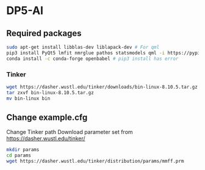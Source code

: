 # DP5-AI
## Required packages
```bash
sudo apt-get install libblas-dev liblapack-dev # For qml
pip3 install PyQt5 lmfit nmrglue pathos statsmodels qml -i https://pypi.douban.com/simple
conda install -c conda-forge openbabel # pip3 install has error
```

### Tinker
```bash
wget https://dasher.wustl.edu/tinker/downloads/bin-linux-8.10.5.tar.gz # for linux excutable
tar zxvf bin-linux-8.10.5.tar.gz
mv bin-linux bin
```

## Change example.cfg
Change Tinker path
Download parameter set from https://dasher.wustl.edu/tinker/
```bash
mkdir params
cd params
wget https://dasher.wustl.edu/tinker/distribution/params/mmff.prm
```

